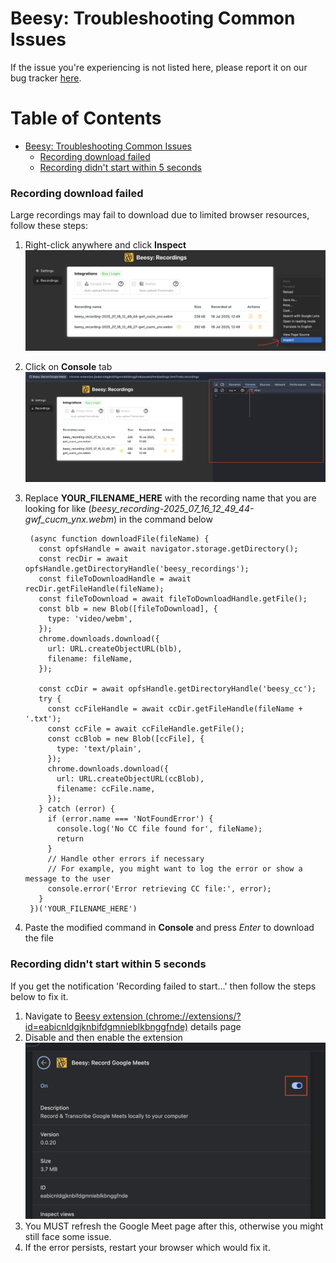 # Beesy: Troubleshooting Common Issues

If the issue you're experiencing is not listed here, please report it on our bug tracker [here](https://github.com/pi-ra/beesy-issue-tracker/issues/new?labels=bug&template=bug_report.yml&title=).

# Table of Contents
- [Beesy: Troubleshooting Common Issues](#Beesy-Troubleshooting-Common-Issues)
    - [Recording download failed](#Recording-download-failed)
    - [Recording didn't start within 5 seconds](#Recording-didnt-start-within-5-seconds)


### Recording download failed

Large recordings may fail to download due to limited browser resources, follow these steps:

1. Right-click anywhere and click **Inspect**
   ![right-click and inspect](../media/trble-inpct.png)
2. Click on **Console** tab
   ![click console tab](../media/trble-cnsl.png)
3. Replace **YOUR_FILENAME_HERE** with the recording name that you are looking for like (_beesy_recording-2025_07_16_12_49_44-gwf_cucm_ynx.webm_) in the command below

   ```
    (async function downloadFile(fileName) {
      const opfsHandle = await navigator.storage.getDirectory();
      const recDir = await opfsHandle.getDirectoryHandle('beesy_recordings');
      const fileToDownloadHandle = await recDir.getFileHandle(fileName);
      const fileToDownload = await fileToDownloadHandle.getFile();
      const blb = new Blob([fileToDownload], {
        type: 'video/webm',
      });
      chrome.downloads.download({
        url: URL.createObjectURL(blb),
        filename: fileName,
      });

      const ccDir = await opfsHandle.getDirectoryHandle('beesy_cc');
      try {
        const ccFileHandle = await ccDir.getFileHandle(fileName + '.txt');
        const ccFile = await ccFileHandle.getFile();
        const ccBlob = new Blob([ccFile], {
          type: 'text/plain',
        });
        chrome.downloads.download({
          url: URL.createObjectURL(ccBlob),
          filename: ccFile.name,
        });
      } catch (error) {
        if (error.name === 'NotFoundError') {
          console.log('No CC file found for', fileName);
          return
        }
        // Handle other errors if necessary
        // For example, you might want to log the error or show a message to the user
        console.error('Error retrieving CC file:', error);
      }
    })('YOUR_FILENAME_HERE')
   ```

4. Paste the modified command in **Console** and press _Enter_ to download the file

### Recording didn't start within 5 seconds

If you get the notification 'Recording failed to start...' then follow the steps below to fix it.

1. Navigate to [Beesy extension (chrome://extensions/?id=eabicnldgjknbifdgmnieblkbnggfnde)](chrome://extensions/?id=eabicnldgjknbifdgmnieblkbnggfnde) details page
2. Disable and then enable the extension
   ![toggle on-off-on](../media/trble-extn-toggle.png)
3. You MUST refresh the Google Meet page after this, otherwise you might still face some issue.
4. If the error persists, restart your browser which would fix it.
